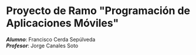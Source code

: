# Proyecto de Ramo "Programación de Aplicaciones Móviles"

***Alumno***: Francisco Cerda Sepúlveda\
***Profesor***: Jorge Canales Soto